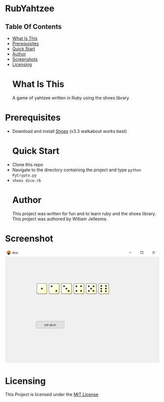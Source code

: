 # RubYahtzee
## Table Of Contents
* [What Is This](#What-is-this "What is this")
* [Prerequisites](#Prerequisites "Prerequisites")
* [Quick Start](#Quick-Start "Quick Start")
* [Author](#Author "Author")
* [Screenshots](#Screenshot "Screenshots")
* [Licensing](#Licensing "Licensing")
<a name="What-is-this"><h1>What Is This</h1></a>
  <p>A game of yahtzee written in Ruby using the shoes library</p>
<a name="Prerequisites"><h1>Prerequisites</h1></a>
* Download and install [Shoes](http://shoesrb.com/downloads/ "Download Shoes") (v3.3 walkabout works best)
<a name="Quick-Start"><h1>Quick Start</h1></a>
* Clone this repo
* Navigate to the directory containing the project and type <code>python PyCrypto.py</code>
* `shoes dice.rb`
<a name="Author"><h1>Author</h1></a>
  <p>This project was written for fun and to learn ruby and the shoes library.
  This project was authored by William Jellesma. </p>
<a name="Screenshot"><h1>Screenshot</h1></a>
![Screenshot](sample.PNG)
<a name="Licensing"><h1>Licensing</h1></a>
<p>This Project is licensed under the <a href="http://choosealicense.com/licenses/mit/">MIT License</a></p>
